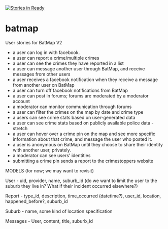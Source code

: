 [![Stories in Ready](https://badge.waffle.io/kahu-collabs/batmap.png?label=ready&title=Ready)](https://waffle.io/kahu-collabs/batmap)
# batmap


User stories for BatMap V2

 - a user can log in with facebook.
 - a user can report a crime/multiple crimes
 - a user can see the crimes they have reported in a list
 - a user can message another user through BatMap, and receive messages from other users
 - a user receives a facebook notification when they receive a message from another user on BatMap
 - a user can turn off facebook notifications from BatMap
 - a user can post in forums; forums are moderated by a moderator account
 - a moderator can monitor communication through forums
 - a user can filter the crimes on the map by date and crime type
 - a users can see crime stats based on user-generated data 
 - a user can see crime stats based on publicly available police data - stretch
 - a user can hover over a crime pin on the map and see more specific information about that crime, and message the user who posted it.
 - a user is anonymous on BatMap until they choose to share their identity with another user, privately.
 - a moderator can see users' identities
 - submitting a crime pin sends a report to the crimestoppers website
 

MODELS (for now; we may want to revisit)

User - uid, provider, name, suburb_id (do we want to limit the user to the suburb they live in? What if their incident occurred elsewhere?)

Report - type_id, description, time_occurred (datetime?), user_id, location, happened_before?, suburb_id

Suburb - name, some kind of location specification

Messages - User, content, title, suburb_id
